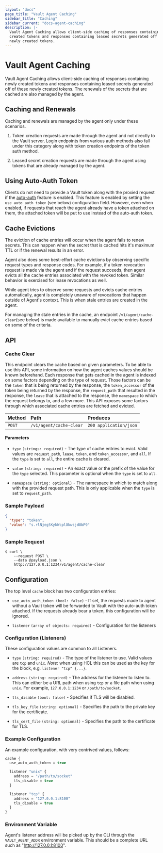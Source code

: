```yaml
---
layout: "docs"
page_title: "Vault Agent Caching"
sidebar_title: "Caching"
sidebar_current: "docs-agent-caching"
description: |-
  Vault Agent Caching allows client-side caching of responses containing newly
  created tokens and responses containing leased secrets generated off of these
  newly created tokens.
---
```


# Vault Agent Caching

Vault Agent Caching allows client-side caching of responses containing newly
created tokens and responses containing leased secrets generated off of these
newly created tokens. The renewals of the secrets that are cached are also
managed by the agent.

## Caching and Renewals

Caching and renewals are managed by the agent only under these scenarios.

1. Token creation requests are made through the agent and not directly to the
   Vault server. Login endpoints from various auth methods also fall under this
   category along with token creation endpoints of the token auth method.

2. Leased secret creation requests are made through the agent using tokens that
   are already managed by the agent.

## Using Auto-Auth Token

Clients do not need to provide a Vault token along with the proxied request if
the [auto-auth](/docs/autoauth/index.html) feature is enabled. This feature is
enabled by setting the `use_auto_auth_token` (see below) configuration field.
However, even when enabled, if requests that reach the agent already have a
token attached on them, the attached token will be put to use instead of the
auto-auth token.

## Cache Evictions

The eviction of cache entries will occur when the agent fails to renew secrets.
This can happen when the secret that is cached hits it's maximum TTL or if the
renewal results in an error.

Agent also does some best-effort cache evictions by observing specific request
types and response codes. For example, if a token revocation request is made
via the agent and if the request succeeds, then agent evicts all the cache
entries associated with the revoked token. Similar behavior is exercised for
lease revocations as well.

While agent tries to observe some requests and evicts cache entries
automatically, agent is completely unaware of revocations that happen outside of
Agent's context. This is when stale entries are created in the agent.

For managing the stale entries in the cache, an endpoint
`/v1/agent/cache-clear`(see below) is made available to manually evict cache
entries based on some of the criteria.

## API

### Cache Clear

This endpoint clears the cache based on given parameters. To be able to use
this API, some information on how the agent caches values should be known
beforehand. Each response that gets cached in the agent is indexed on some
factors depending on the type of request. Those factors can be the `token` that
is being returned by the response, the `token_accessor` of the token being
returned by the response, the `request_path` that resulted in the response, the
`lease` that is attached to the response, the `namespace` to which the request
belongs to, and a few more. This API exposes some factors through which
associated cache entries are fetched and evicted.

| Method   | Path                         | Produces               |
| :------- | :--------------------------- | :--------------------- |
| `POST`   | `/v1/agent/cache-clear`      | `200 application/json` |

#### Parameters

- `type` `(strings: required)` - The type of cache entries to evict. Valid
  values are `request_path`, `lease`, `token`, and `token_accessor`, and `all`.
  If the `type` is set to `all`, the entire cache is cleared.

- `value` `(string: required)` - An exact value or the prefix of the value for
  the `type` selected. This parameter is optional when the `type` is set
  to `all`.

- `namespace` `(string: optional)` - The namespace in which to match along with
  the provided request path. This is only applicable when the `type` is set to
  `request_path`.

### Sample Payload

```json
{
  "type": "token",
  "value": "s.rlNjegSKykWcplOkwsjd8bP9"
}
```

### Sample Request

```
$ curl \
    --request POST \
    --data @payload.json \
    http://127.0.0.1:1234/v1/agent/cache-clear
```

## Configuration

The top level `cache` block has two configuration entries:

- `use_auto_auth_token (bool: false)` - If set, the requests made to agent
  without a Vault token will be forwarded to Vault with the auto-auth token
  attached. If the requests already bear a token, this configuration will be
  ignored.

- `listener` `(array of objects: required)` - Configuration for the listeners

### Configuration (Listeners)

These configuration values are common to all Listeners.

- `type` `(string: required)` - The type of the listener to use. Valid values
  are `tcp` and `unix`.
  *Note*: when using HCL this can be used as the key for the block, e.g.
  `listener "tcp" {...}`.

- `address` `(string: required)` - The address for the listener to listen to.
  This can either be a URL path when using `tcp` or a file path when using
  `unix`. For example, `127.0.0.1:1234` or `/path/to/socket`.

- `tls_disable` `(bool: false)` - Specifies if TLS will be disabled.

- `tls_key_file` `(string: optional)` - Specifies the path to the private key
  for the certificate.

- `tls_cert_file` `(string: optional)` - Specifies the path to the certificate
  for TLS.

### Example Configuration

An example configuration, with very contrived values, follows:

```javascript
cache {
  use_auto_auth_token = true

  listener "unix" {
    address = "/path/to/socket"
    tls_disable = true
  }

  listener "tcp" {
    address = "127.0.0.1:8100"
    tls_disable = true
  }
}
```

### Environment Variable

Agent's listener address will be picked up by the CLI through the
`VAULT_AGENT_ADDR` environment variable. This should be a complete URL such as
"http://127.0.0.1:8100".
